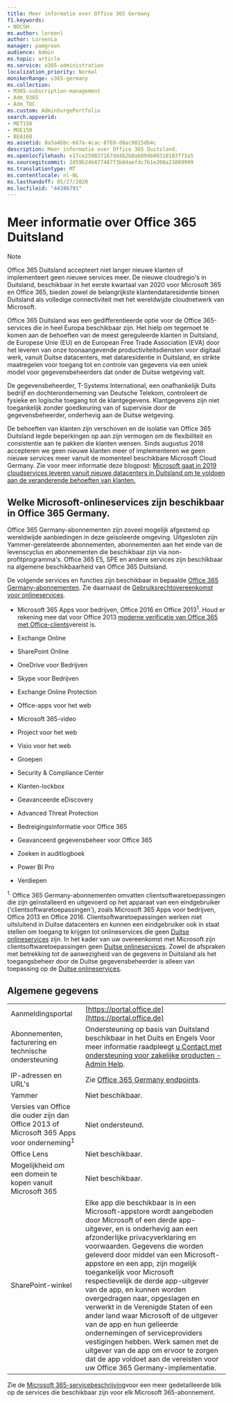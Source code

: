 ```yaml
---
title: Meer informatie over Office 365 Germany
f1.keywords:
- NOCSH
ms.author: loreenl
author: LoreenLa
manager: pamgreen
audience: Admin
ms.topic: article
ms.service: o365-administration
localization_priority: Normal
monikerRange: o365-germany
ms.collection:
- M365-subscription-management
- Adm_O365
- Adm_TOC
ms.custom: AdminSurgePortfolio
search.appverid:
- MET150
- MOE150
- BEA160
ms.assetid: 8a5a4bbc-667a-4cac-8769-d8ac9015db4c
description: Meer informatie over Office 365 Duitsland.
ms.openlocfilehash: e17ce259837167dd4b2b0ab894b00318103f73a5
ms.sourcegitcommit: 2d59b24b877487f3b84aefdc7b1e200a21009999
ms.translationtype: MT
ms.contentlocale: nl-NL
ms.lasthandoff: 05/27/2020
ms.locfileid: "44386791"
---
```

# <a name="learn-about-office-365-germany"></a>Meer informatie over Office 365 Duitsland

> [!NOTE]
> Office 365 Duitsland accepteert niet langer nieuwe klanten of implementeert geen nieuwe services meer. De nieuwe cloudregio's in Duitsland, beschikbaar in het eerste kwartaal van 2020 voor Microsoft 365 en Office 365, bieden zowel de belangrijkste klantendataresidentie binnen Duitsland als volledige connectiviteit met het wereldwijde cloudnetwerk van Microsoft.

Office 365 Duitsland was een gedifferentieerde optie voor de Office 365-services die in heel Europa beschikbaar zijn. Het hielp om tegemoet te komen aan de behoeften van de meest gereguleerde klanten in Duitsland, de Europese Unie (EU) en de European Free Trade Association (EVA) door het leveren van onze toonaangevende productiviteitsdiensten voor digitaal werk, vanuit Duitse datacenters, met dataresidentie in Duitsland, en strikte maatregelen voor toegang tot en controle van gegevens via een uniek model voor gegevensbeheerders dat onder de Duitse wetgeving valt.
  
De gegevensbeheerder, T-Systems International, een onafhankelijk Duits bedrijf en dochteronderneming van Deutsche Telekom, controleert de fysieke en logische toegang tot de klantgegevens. Klantgegevens zijn niet toegankelijk zonder goedkeuring van of supervisie door de gegevensbeheerder, onderhevig aan de Duitse wetgeving.
  
De behoeften van klanten zijn verschoven en de isolatie van Office 365 Duitsland legde beperkingen op aan zijn vermogen om de flexibiliteit en consistentie aan te pakken die klanten wensen. Sinds augustus 2018 accepteren we geen nieuwe klanten meer of implementeren we geen nieuwe services meer vanuit de momenteel beschikbare Microsoft Cloud Germany. Zie voor meer informatie deze blogpost: [Microsoft gaat in 2019 cloudservices leveren vanuit nieuwe datacenters in Duitsland om te voldoen aan de veranderende behoeften van klanten.](https://go.microsoft.com/fwlink/p/?linkid=839016)
  
## <a name="what-microsoft-online-services-are-available-in-office-365-germany"></a>Welke Microsoft-onlineservices zijn beschikbaar in Office 365 Germany.

Office 365 Germany-abonnementen zijn zoveel mogelijk afgestemd op wereldwijde aanbiedingen in deze geïsoleerde omgeving. Uitgesloten zijn Yammer-gerelateerde abonnementen, abonnementen aan het einde van de levenscyclus en abonnementen die beschikbaar zijn via non-profitprogramma's. Office 365 E5, SPE en andere services zijn beschikbaar na algemene beschikbaarheid van Office 365 Duitsland. 
  
De volgende services en functies zijn beschikbaar in bepaalde [Office 365 Germany-abonnementen](https://go.microsoft.com/fwlink/p/?linkid=839016). Zie daarnaast de [Gebruiksrechtovereenkomst voor onlineservices](http://microsoftvolumelicensing.com/DocumentSearch.aspx?Mode=3&amp;DocumentTypeId=46).
  
- Microsoft 365 Apps voor bedrijven, Office 2016 en Office 2013<sup>1</sup>. Houd er rekening mee dat voor Office 2013 [moderne verificatie van Office 365 met Office-clients](https://docs.microsoft.com/office365/enterprise/modern-auth-for-office-2013-and-2016)vereist is.
    
- Exchange Online
    
- SharePoint Online
    
- OneDrive voor Bedrijven
    
- Skype voor Bedrijven
    
- Exchange Online Protection
    
- Office-apps voor het web
    
- Microsoft 365-video
    
- Project voor het web
    
- Visio voor het web
    
- Groepen
    
- Security &amp; Compliance Center
    
- Klanten-lockbox
    
- Geavanceerde eDiscovery
    
- Advanced Threat Protection
    
- Bedreigingsinformatie voor Office 365
    
- Geavanceerd gegevensbeheer voor Office 365
    
- Zoeken in auditlogboek
    
- Power BI Pro
    
- Verdiepen
    
<sup>1.</sup> Office 365 Germany-abonnementen omvatten clientsoftwaretoepassingen die zijn geïnstalleerd en uitgevoerd op het apparaat van een eindgebruiker ('clientsoftwaretoepassingen'), zoals Microsoft 365 Apps voor bedrijven, Office 2013 en Office 2016. Clientsoftwaretoepassingen werken niet uitsluitend in Duitse datacenters en kunnen een eindgebruiker ook in staat stellen om toegang te krijgen tot onlineservices die geen [Duitse onlineservices](http://microsoftvolumelicensing.com/DocumentSearch.aspx?Mode=3&amp;DocumentTypeId=58) zijn. In het kader van uw overeenkomst met Microsoft zijn clientsoftwaretoepassingen geen [Duitse onlineservices](http://microsoftvolumelicensing.com/DocumentSearch.aspx?Mode=3&amp;DocumentTypeId=58). Zowel de afspraken met betrekking tot de aanwezigheid van de gegevens in Duitsland als het toegangsbeheer door de Duitse gegevensbeheerder is alleen van toepassing op de [Duitse onlineservices](http://microsoftvolumelicensing.com/DocumentSearch.aspx?Mode=3&amp;DocumentTypeId=58).
  
## <a name="general-information"></a>Algemene gegevens

|||
|-----|-----|
|Aanmeldingsportal  <br/> |[https://portal.office.de](https://portal.office.de)  <br/> |
|Abonnementen, facturering en technische ondersteuning  <br/> |Ondersteuning op basis van Duitsland beschikbaar in het Duits en Engels Voor meer informatie raadpleegt [u Contact met ondersteuning voor zakelijke producten - Admin Help](../contact-support-for-business-products.md).  <br/> |
|IP-adressen en URL's  <br/> |Zie [Office 365 Germany endpoints](https://docs.microsoft.com/office365/enterprise/office-365-germany-endpoints).  <br/> |
|Yammer  <br/> |Niet beschikbaar.  <br/> |
|Versies van Office die ouder zijn dan Office 2013 of Microsoft 365 Apps voor onderneming<sup>1</sup> <br/> |Niet ondersteund.  <br/> |
|Office Lens  <br/> |Niet beschikbaar.  <br/> |
|Mogelijkheid om een domein te kopen vanuit Microsoft 365  <br/> |Niet beschikbaar.  <br/> |
|SharePoint-winkel  <br/> |Elke app die beschikbaar is in een Microsoft-appstore wordt aangeboden door Microsoft of een derde app-uitgever, en is onderhevig aan een afzonderlijke privacyverklaring en voorwaarden. Gegevens die worden geleverd door middel van een Microsoft-appstore en een app, zijn mogelijk toegankelijk voor Microsoft respectievelijk de derde app-uitgever van de app, en kunnen worden overgedragen naar, opgeslagen en verwerkt in de Verenigde Staten of een ander land waar Microsoft of de uitgever van de app en hun gelieerde ondernemingen of serviceproviders vestigingen hebben. Werk samen met de uitgever van de app om ervoor te zorgen dat de app voldoet aan de vereisten voor uw Office 365 Germany-implementatie.  <br/> |
   
Zie de [Microsoft 365-servicebeschrijving](https://docs.microsoft.com/office365/servicedescriptions/office-365-platform-service-description/office-365-platform-service-description)voor een meer gedetailleerde blik op de services die beschikbaar zijn voor elk Microsoft 365-abonnement.